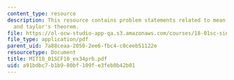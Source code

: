 ```yaml
---
content_type: resource
description: This resource contains problem statements related to mean value theorem
  and taylor's theorem.
file: https://ol-ocw-studio-app-qa.s3.amazonaws.com/courses/18-01sc-single-variable-calculus-fall-2010/a91bdbc7b1b980bf109fe3feb0b42b01_MIT18_01SCF10_ex34prb.pdf
file_type: application/pdf
parent_uid: 7a88ceaa-2050-2ee6-fbc4-c0ceeb51122e
resourcetype: Document
title: MIT18_01SCF10_ex34prb.pdf
uid: a91bdbc7-b1b9-80bf-109f-e3feb0b42b01
---
```

